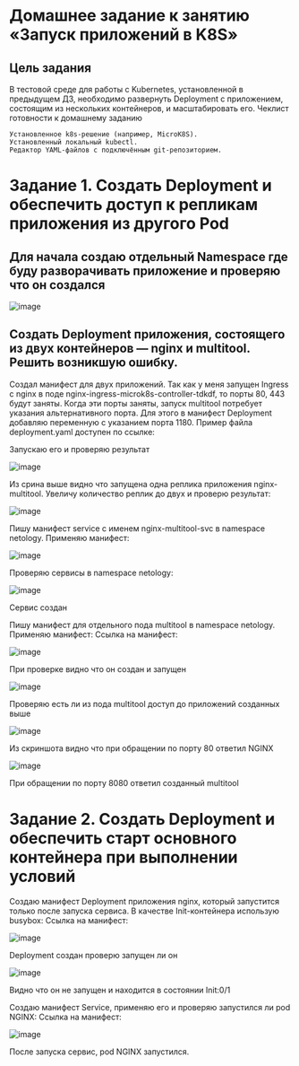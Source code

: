 # Домашнее задание к занятию «Запуск приложений в K8S»

## Цель задания

В тестовой среде для работы с Kubernetes, установленной в предыдущем ДЗ, необходимо развернуть Deployment с приложением, состоящим из нескольких контейнеров, и масштабировать его.
Чеклист готовности к домашнему заданию

    Установленное k8s-решение (например, MicroK8S).
    Установленный локальный kubectl.
    Редактор YAML-файлов с подключённым git-репозиторием.

# Задание 1. Создать Deployment и обеспечить доступ к репликам приложения из другого Pod

## Для начала создаю отдельный Namespace где буду разворачивать приложение и проверяю что он создался
![image](https://github.com/IOSorokin/Kubernetes/assets/148979909/7f465029-1827-4a3b-a45e-57b726ec446c)

##    Создать Deployment приложения, состоящего из двух контейнеров — nginx и multitool. Решить возникшую ошибку.
  Создал манифест для двух приложений. Так как у меня запущен Ingress с nginx в поде nginx-ingress-microk8s-controller-tdkdf, то порты 80, 443 будут заняты. Когда эти порты заняты, запуск multitool потребует указания альтернативного порта. Для этого в манифест Deployment добавляю переменную с указанием порта 1180.
Пример файла deployment.yaml доступен по ссылке:

Запускаю его и проверяю результат

![image](https://github.com/IOSorokin/Kubernetes/assets/148979909/4c42b8a1-39d6-43f6-93dc-154aac26b421)

Из срина выше видно что запущена одна реплика приложения nginx-multitool. Увеличу количество реплик до двух и проверю результат:

![image](https://github.com/IOSorokin/Kubernetes/assets/148979909/65c67359-d6c8-485a-aad3-9f6b92a2bcca)

Пишу манифест service с именем nginx-multitool-svc в namespace netology. Применяю манифест:

![image](https://github.com/IOSorokin/Kubernetes/assets/148979909/8dc3cfac-b7a7-4aae-a047-a2e936398c5a)

Проверяю сервисы в namespace netology:

![image](https://github.com/IOSorokin/Kubernetes/assets/148979909/7aa93874-80da-46b8-bcd8-8b55cfd983f8)

Сервис создан

Пишу манифест для отдельного пода multitool в namespace netology. Применяю манифест:
Ссылка на манифест:

![image](https://github.com/IOSorokin/Kubernetes/assets/148979909/614f6c15-587e-4642-9312-b6f27d557876)

При проверке видно что он создан и запущен

![image](https://github.com/IOSorokin/Kubernetes/assets/148979909/e6ad6386-3bcc-41dd-8ad5-3c590a51f968)

Проверяю есть ли из пода multitool доступ до приложений созданных выше

![image](https://github.com/IOSorokin/Kubernetes/assets/148979909/e89cfde3-b518-495e-98c5-befc5897b002)

Из скриншота видно что при обращении по порту 80 ответил NGINX

![image](https://github.com/IOSorokin/Kubernetes/assets/148979909/070d66eb-a46d-4790-a451-150d8028eb1d)

При обращении по порту 8080 ответил созданный multitool


# Задание 2. Создать Deployment и обеспечить старт основного контейнера при выполнении условий


Создаю манифест Deployment приложения nginx, который запустится только после запуска сервиса. В качестве Init-контейнера использую busybox:
Ссылка на манифест: 

![image](https://github.com/IOSorokin/Kubernetes/assets/148979909/5c968c79-8786-45e5-8536-646a454c2b94)


Deployment создан проверю запущен ли он

![image](https://github.com/IOSorokin/Kubernetes/assets/148979909/c0ee1523-19a4-49c5-b3e4-db6847c8c8e8)

Видно что он не запущен и находится в состоянии Init:0/1

Создаю манифест Service, применяю его и проверяю запустился ли pod NGINX:
Ссылка на манифест:

![image](https://github.com/IOSorokin/Kubernetes/assets/148979909/a56f4792-c46a-4868-8dc5-a146960aa949)

После запуска сервис, pod NGINX запустился. 
